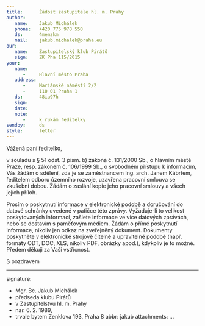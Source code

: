 ```yaml
---
title:      Žádost zastupitele hl. m. Prahy
author:
   name:    Jakub Michálek
   phone:   +420 775 978 550
   ds:      4memzkm
   mail:    jakub.michalek@praha.eu
our:
   name:    Zastupitelský klub Pirátů
   sign:    ZK Pha 115/2015
your:
   name:
      -     Hlavní město Praha
   address:
      -     Mariánské náměstí 2/2
      -     110 01 Praha 1
   ds:      48ia97h
   sign:
   date:    
   note:    
      -     k rukám ředitelky
sendby:     ds
style:      letter
---
```


Vážená paní ředitelko,

v souladu s § 51 odst. 3 písm. b) zákona č. 131/2000 Sb., o hlavním městě Praze,
resp. zákonem č. 106/1999 Sb., o svobodném přístupu k informacím, Vás žádám 
o sdělení, zda je se zaměstnancem Ing. arch. Janem Kábrtem, ředitelem odboru územního rozvoje,
uzavřena pracovní smlouva se zkušební dobou. Žádám o zaslání kopie jeho pracovní smlouvy
a všech jejích příloh.

Prosím o poskytnutí informace v elektronické podobě a doručování do datové schránky uvedené v patičce této zprávy. Vyžaduje-li to velikost poskytovaných informací, zašlete informace ve více datových zprávách, nebo se dostavím s paměťovým médiem. Žádám o přímé poskytnutí informace, nikoliv jen odkaz na zveřejněný dokument. Dokumenty poskytněte v elektronické strojově čitelné a upravitelné podobě (např. formáty ODT, DOC, XLS, nikoliv PDF, obrázky apod.), kdykoliv je to možné. Předem děkuji za Vaši vstřícnost. 

S pozdravem

---
signature:
  - Mgr. Bc. Jakub Michálek
  - předseda klubu Pirátů
  - v Zastupitelstvu hl. m. Prahy
  - nar. 6. 2. 1989, 
  - trvale bytem Zenklova 193, Praha 8
abbr:       jakub
attachments:
...
